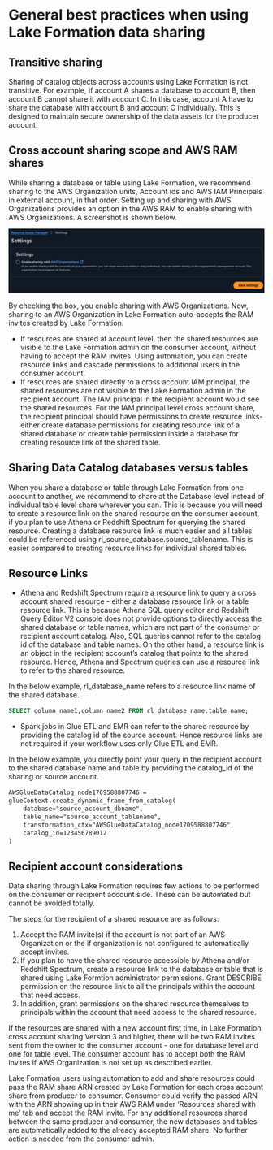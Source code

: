 # General best practices when using Lake Formation data sharing

## Transitive sharing

Sharing of catalog objects across accounts using Lake Formation is not transitive. For example, if account A shares a database to account B, then account B cannot share it with account C. In this case, account A have to share the database with account B and account C individually. This is designed to maintain secure ownership of the data assets for the producer account. 


## Cross account sharing scope and AWS RAM shares


While sharing a database or table using Lake Formation, we recommend sharing to the AWS Organization units, Account ids and AWS IAM Principals in external account, in that order. Setting up and sharing with AWS Organizations provides an option in the AWS RAM to enable sharing with AWS Organizations. A screenshot is shown below. 

![RAM settings for sharing](images/RAM-setting-for-sharing.png)

By checking the box, you enable sharing with AWS Organizations. Now, sharing to an AWS Organization in Lake Formation auto-accepts the RAM invites created by Lake Formation. 

* If resources are shared at account level, then the  shared resources are visible to the Lake Formation admin on the consumer account, without having to accept the RAM invites. Using automation, you can create resource links and cascade permissions to additional users in the consumer account.
* If resources are shared directly to a cross account IAM principal, the shared resources are not visible to the Lake Formation admin in the recipient account. The IAM principal in the recipient account would see the shared resources. For the IAM principal level cross account share, the recipient principal should have permissions to create resource links- either create database permissions for creating resource link of a shared database or create table permission inside a database for creating resource link of the shared table. 


## Sharing Data Catalog databases versus tables


When you share a database or table through Lake Formation from one account to another, we recommend to share at the Database level instead of individual table level share wherever you can. This is because you will need to create a resource link on the shared resource on the consumer account, if you plan to use Athena or Redshift Spectrum for querying the shared resource. Creating a database resource link is much easier and all tables could be referenced using rl_source_database.source_tablename. This is easier compared to creating resource links for individual shared tables.


## Resource Links

* Athena and Redshift Spectrum require a resource link to query a cross account shared resource - either a database resource link or a table resource link. This is because Athena SQL query editor and Redshift Query Editor V2 console does not provide options to directly access the shared database or table names, which are not part of the consumer or recipient account catalog. Also, SQL queries cannot refer to the catalog id of the database and table names. On the other hand, a resource link is an object in the recipient account’s catalog  that points to the shared resource. Hence, Athena and Spectrum queries can use a resource link to refer to the shared resource. 

In the below example, rl_database_name refers to a resource link name of the shared database. 

```sql
SELECT column_name1,column_name2 FROM rl_database_name.table_name;
```

* Spark jobs in Glue ETL and EMR can refer to the shared resource by providing the catalog id of the source account. Hence resource links are not required if your workflow uses only Glue ETL and EMR. 

In the below example, you directly point your query in the recipient account to the shared database name and table by providing the catalog_id of the sharing or source account. 

```
AWSGlueDataCatalog_node1709588807746 = glueContext.create_dynamic_frame_from_catalog(
    database="source_account_dbname",
    table_name="source_account_tablename",
    transformation_ctx="AWSGlueDataCatalog_node1709588807746",
    catalog_id=123456789012
)
```

## Recipient account considerations


Data sharing through Lake Formation requires few actions to be performed on the consumer or recipient account side. These can be automated but cannot be avoided totally. 

The steps for the recipient of a shared resource are as follows:

1. Accept the RAM invite(s) if the account is not part of an AWS Organization or the if organization is not configured to automatically accept invites. 
2. If you plan to have the shared resource accessible by Athena and/or Redshift Spectrum, create a resource link to the database or table that is shared using Lake Formtion administrator permissions. Grant DESCRIBE permission on the resource link to all the principals within the account that need access.
3. In addition, grant permissions on the shared resource themselves to principals within the account that need access to the shared resource.

If the resources are shared with a new account first time, in Lake Formation cross account sharing Version 3 and higher, there will be two RAM invites sent from the owner to the consumer account - one for database level and one for table level. The consumer account has to accept both the RAM invites if AWS Organization is not set up as described earlier. 

Lake Formation users using automation to add and share resources could pass the RAM share ARN created by Lake Formation for each cross account share from producer to consumer. Consumer could verify the passed ARN with the ARN showing up in their AWS RAM under ‘Resources shared with me’ tab and accept the RAM invite. For any additional resources shared between the same producer and consumer, the new databases and tables are automatically added to the already accepted RAM share. No further action is needed from the consumer admin.  



